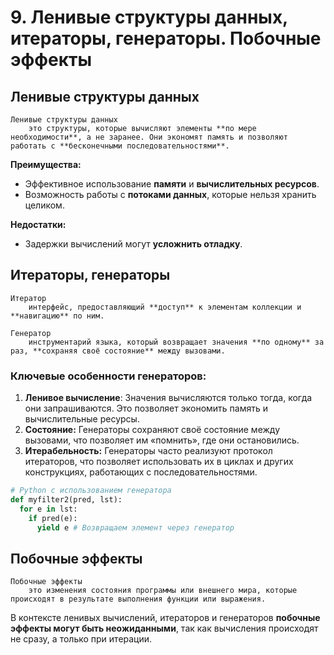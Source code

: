 # 9. Ленивые структуры данных, итераторы, генераторы. Побочные эффекты

## Ленивые структуры данных

```{glossary}
Ленивые структуры данных
    это структуры, которые вычисляют элементы **по мере необходимости**, а не заранее. Они экономят память и позволяют работать с **бесконечными последовательностями**.
```

**Преимущества:**

- Эффективное использование **памяти** и **вычислительных ресурсов**.
- Возможность работы с **потоками данных**, которые нельзя хранить целиком.

**Недостатки:**

- Задержки вычислений могут **усложнить отладку**.

## Итераторы, генераторы

```{glossary}
Итератор
    интерфейс, предоставляющий **доступ** к элементам коллекции и **навигацию** по ним.

Генератор
    инструментарий языка, который возвращает значения **по одному** за раз, **сохраняя своё состояние** между вызовами.
```

### Ключевые особенности генераторов:

1. **Ленивое вычисление**: Значения вычисляются только тогда, когда они запрашиваются. Это позволяет экономить память и вычислительные ресурсы.
2. **Состояние:** Генераторы сохраняют своё состояние между вызовами, что позволяет им «помнить», где они остановились.
3. **Итерабельность:** Генераторы часто реализуют протокол итераторов, что позволяет использовать их в циклах и других конструкциях, работающих с последовательностями.

```python
# Python с использованием генератора
def myfilter2(pred, lst):
  for e in lst:
    if pred(e):
      yield e # Возвращаем элемент через генератор
```

## Побочные эффекты

```{glossary}
Побочные эффекты
    это изменения состояния программы или внешнего мира, которые происходят в результате выполнения функции или выражения.
```

В контексте ленивых вычислений, итераторов и генераторов **побочные эффекты могут быть неожиданными**, так как вычисления происходят не сразу, а только при итерации.